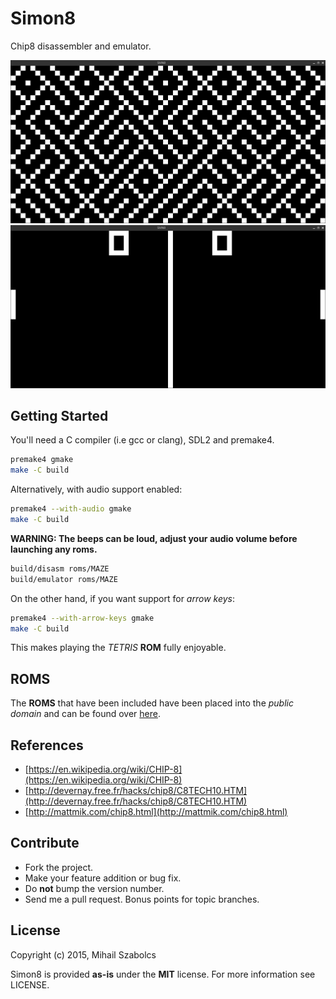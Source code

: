 Simon8
======
Chip8 disassembler and emulator.

![MAZE](pix/maze.png)
![PONG2](pix/pong2.png)

Getting Started
---------------
You'll need a C compiler (i.e gcc or clang), SDL2 and premake4.

```bash
premake4 gmake
make -C build
```

Alternatively, with audio support enabled:

```bash
premake4 --with-audio gmake
make -C build
```

**WARNING: The beeps can be loud, adjust your audio volume before launching
any roms.**

```bash
build/disasm roms/MAZE
build/emulator roms/MAZE
```

On the other hand, if you want support for *arrow keys*:

```bash
premake4 --with-arrow-keys gmake
make -C build
```

This makes playing the *TETRIS* **ROM** fully enjoyable.

ROMS
----
The **ROMS** that have been included have been placed into the
*public domain* and can be found over [here](http://www.zophar.net/pdroms/chip8.html).

References
----------
* [https://en.wikipedia.org/wiki/CHIP-8](https://en.wikipedia.org/wiki/CHIP-8)
* [http://devernay.free.fr/hacks/chip8/C8TECH10.HTM](http://devernay.free.fr/hacks/chip8/C8TECH10.HTM)
* [http://mattmik.com/chip8.html](http://mattmik.com/chip8.html)

Contribute
----------
* Fork the project.
* Make your feature addition or bug fix.
* Do **not** bump the version number.
* Send me a pull request. Bonus points for topic branches.

License
-------
Copyright (c) 2015, Mihail Szabolcs

Simon8 is provided **as-is** under the **MIT** license.
For more information see LICENSE.
